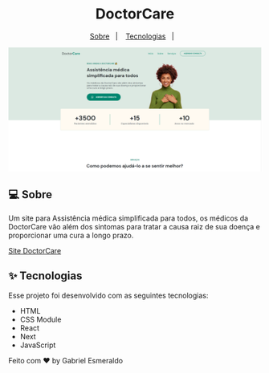 <h1 align="center">DoctorCare</h1>

<p align="center">
  <a href="#-sobre">Sobre</a>&nbsp;&nbsp;&nbsp;|&nbsp;&nbsp;&nbsp;
  <a href="#-tecnologias">Tecnologias</a>&nbsp;&nbsp;&nbsp;|&nbsp;&nbsp;&nbsp;
</p>

<p align="center">
 <img src="/public/images/doctor-care.png" alt="" />
</p>

## 💻 Sobre

Um site para Assistência médica simplificada para todos, os médicos da DoctorCare vão além dos sintomas para tratar a causa raiz de sua doença e proporcionar uma cura a longo prazo.

<a href="https://nlw-origin-8-gabrielesmeraldo.vercel.app/">Site DoctorCare</a>

## ✨ Tecnologias

Esse projeto foi desenvolvido com as seguintes tecnologias:

- HTML
- CSS Module
- React
- Next
- JavaScript

Feito com ♥ by Gabriel Esmeraldo

